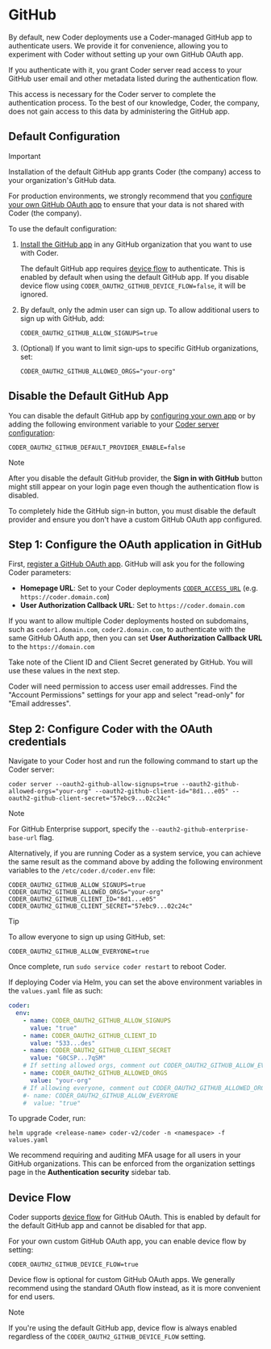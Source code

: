 # GitHub

By default, new Coder deployments use a Coder-managed GitHub app to authenticate
users.
We provide it for convenience, allowing you to experiment with Coder
without setting up your own GitHub OAuth app.

If you authenticate with it, you grant Coder server read access to your GitHub
user email and other metadata listed during the authentication flow.

This access is necessary for the Coder server to complete the authentication
process.
To the best of our knowledge, Coder, the company, does not gain access
to this data by administering the GitHub app.

## Default Configuration

> [!IMPORTANT]
> Installation of the default GitHub app grants Coder (the company) access to your organization's GitHub data.
>
> For production environments, we strongly recommend that you
> [configure your own GitHub OAuth app](#step-1-configure-the-oauth-application-in-github)
> to ensure that your data is not shared with Coder (the company).

To use the default configuration:

1. [Install the GitHub app](https://github.com/apps/coder/installations/select_target)
   in any GitHub organization that you want to use with Coder.

   The default GitHub app requires [device flow](#device-flow) to authenticate.
   This is enabled by default when using the default GitHub app.
   If you disable device flow using `CODER_OAUTH2_GITHUB_DEVICE_FLOW=false`, it will be ignored.

1. By default, only the admin user can sign up.
   To allow additional users to sign up with GitHub, add:

   ```shell
   CODER_OAUTH2_GITHUB_ALLOW_SIGNUPS=true
   ```

1. (Optional) If you want to limit sign-ups to specific GitHub organizations, set:

   ```shell
   CODER_OAUTH2_GITHUB_ALLOWED_ORGS="your-org"
   ```

## Disable the Default GitHub App

You can disable the default GitHub app by [configuring your own app](#step-1-configure-the-oauth-application-in-github)
or by adding the following environment variable to your [Coder server configuration](../../reference/cli/server.md#options):

```shell
CODER_OAUTH2_GITHUB_DEFAULT_PROVIDER_ENABLE=false
```

> [!NOTE]
> After you disable the default GitHub provider, the **Sign in with GitHub** button
> might still appear on your login page even though the authentication flow is disabled.
>
> To completely hide the GitHub sign-in button, you must disable the default provider
> and ensure you don't have a custom GitHub OAuth app configured.

## Step 1: Configure the OAuth application in GitHub

First,
[register a GitHub OAuth app](https://developer.github.com/apps/building-oauth-apps/creating-an-oauth-app/).
GitHub will ask you for the following Coder parameters:

- **Homepage URL**: Set to your Coder deployments
  [`CODER_ACCESS_URL`](../../reference/cli/server.md#--access-url) (e.g.
  `https://coder.domain.com`)
- **User Authorization Callback URL**: Set to `https://coder.domain.com`

If you want to allow multiple Coder deployments hosted on subdomains, such as
`coder1.domain.com`, `coder2.domain.com`, to authenticate with the
same GitHub OAuth app, then you can set **User Authorization Callback URL** to
the `https://domain.com`

Take note of the Client ID and Client Secret generated by GitHub. You will use these
values in the next step.

Coder will need permission to access user email addresses. Find the "Account
Permissions" settings for your app and select "read-only" for "Email addresses".

## Step 2: Configure Coder with the OAuth credentials

Navigate to your Coder host and run the following command to start up the Coder
server:

```shell
coder server --oauth2-github-allow-signups=true --oauth2-github-allowed-orgs="your-org" --oauth2-github-client-id="8d1...e05" --oauth2-github-client-secret="57ebc9...02c24c"
```

> [!NOTE]
> For GitHub Enterprise support, specify the `--oauth2-github-enterprise-base-url` flag.

Alternatively, if you are running Coder as a system service, you can achieve the
same result as the command above by adding the following environment variables
to the `/etc/coder.d/coder.env` file:

```shell
CODER_OAUTH2_GITHUB_ALLOW_SIGNUPS=true
CODER_OAUTH2_GITHUB_ALLOWED_ORGS="your-org"
CODER_OAUTH2_GITHUB_CLIENT_ID="8d1...e05"
CODER_OAUTH2_GITHUB_CLIENT_SECRET="57ebc9...02c24c"
```

> [!TIP]
> To allow everyone to sign up using GitHub, set:
>
> ```shell
> CODER_OAUTH2_GITHUB_ALLOW_EVERYONE=true
> ```

Once complete, run `sudo service coder restart` to reboot Coder.

If deploying Coder via Helm, you can set the above environment variables in the
`values.yaml` file as such:

```yaml
coder:
  env:
    - name: CODER_OAUTH2_GITHUB_ALLOW_SIGNUPS
      value: "true"
    - name: CODER_OAUTH2_GITHUB_CLIENT_ID
      value: "533...des"
    - name: CODER_OAUTH2_GITHUB_CLIENT_SECRET
      value: "G0CSP...7qSM"
    # If setting allowed orgs, comment out CODER_OAUTH2_GITHUB_ALLOW_EVERYONE and its value
    - name: CODER_OAUTH2_GITHUB_ALLOWED_ORGS
      value: "your-org"
    # If allowing everyone, comment out CODER_OAUTH2_GITHUB_ALLOWED_ORGS and it's value
    #- name: CODER_OAUTH2_GITHUB_ALLOW_EVERYONE
    #  value: "true"
```

To upgrade Coder, run:

```shell
helm upgrade <release-name> coder-v2/coder -n <namespace> -f values.yaml
```

We recommend requiring and auditing MFA usage for all users in your GitHub organizations.
This can be enforced from the organization settings page in the **Authentication security** sidebar tab.

## Device Flow

Coder supports
[device flow](https://docs.github.com/en/apps/oauth-apps/building-oauth-apps/authorizing-oauth-apps#device-flow)
for GitHub OAuth.
This is enabled by default for the default GitHub app and cannot be disabled for that app.

For your own custom GitHub OAuth app, you can enable device flow by setting:

```shell
CODER_OAUTH2_GITHUB_DEVICE_FLOW=true
```

Device flow is optional for custom GitHub OAuth apps.
We generally recommend using the standard OAuth flow instead, as it is more convenient for end users.

> [!NOTE]
> If you're using the default GitHub app, device flow is always enabled regardless of
> the `CODER_OAUTH2_GITHUB_DEVICE_FLOW` setting.
